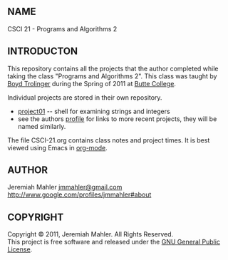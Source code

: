 NAME
----

CSCI 21 - Programs and Algorithms 2

INTRODUCTON
-----------

This repository contains all the projects that the author
completed while taking the class "Programs and Algorithms 2".
This class was taught by [Boyd Trolinger][boyd] during the Spring of
2011 at [Butte College][butte].

 [butte]: http://www.butte.edu
 [boyd]: http://www.foobt.net

Individual projects are stored in their own repository.

 + [project01][proj01] -- shell for examining strings and integers
 + see the authors [profile][jmgit] for links to more recent projects,
   they will be named similarly.

The file CSCI-21.org contains class notes and project times.
It is best viewed using Emacs in [org-mode][org].

  [org]: http://www.orgmode.org
  [jmgit]: https://github.com/jmahler
  [proj01]: https://github.com/jmahler/CSCI-21-Programs-Algorithms-2-project01

AUTHOR
------

Jeremiah Mahler <jmmahler@gmail.com><br>
<http://www.google.com/profiles/jmmahler#about>

COPYRIGHT
---------

Copyright &copy; 2011, Jeremiah Mahler.  All Rights Reserved.<br>
This project is free software and released under
the [GNU General Public License][gpl].

 [gpl]: http://www.gnu.org/licenses/gpl.html

